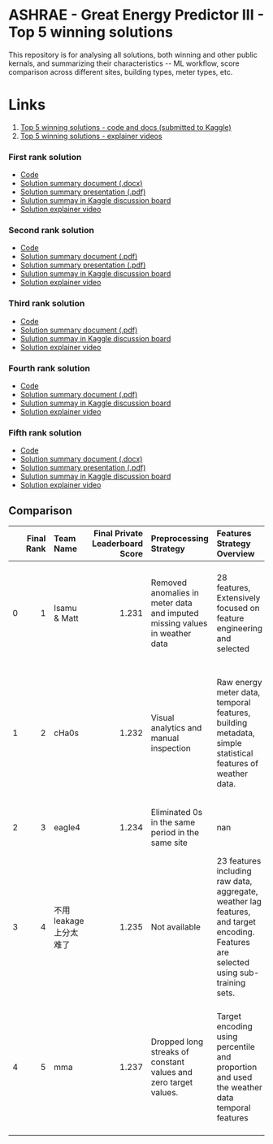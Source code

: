# ASHRAE - Great Energy Predictor III - Top 5 winning solutions

This repository is for analysing all solutions, both winning and other public kernals, and summarizing their characteristics -- ML workflow, score comparison across different sites, building types, meter types, etc.

# Links
1. [Top 5 winning solutions - code and docs (submitted to Kaggle)](https://www.dropbox.com/sh/73iryui7t0w74ik/AAAY-yF87A2zrLdqHv11vFlsa?dl=0)
2. [Top 5 winning solutions - explainer videos](https://www.dropbox.com/sh/tmnhkmy33vs3uya/AACVU-CcwyqGwApEvhNmSH4Qa?dl=0)

### First rank solution
 - [Code](../blob/master/solutions/rank-1/)
 - [Solution summary document (.docx)]()
 - [Solution summary presentation (.pdf)]()
 - [Sulution summay in Kaggle discussion board](https://www.kaggle.com/c/ashrae-energy-prediction/discussion/124709)
 - [Solution explainer video]()
 
### Second rank solution
 - [Code](../blob/master/solutions/rank-2/)
 - [Solution summary document (.pdf)](../blob/master/solutions/rank-2/ASHRAE%20-%20Great%20Energy%20Predictor%20III%20solution.pdf)
 - [Solution summary presentation (.pdf)]()
 - [Sulution summay in Kaggle discussion board](https://www.kaggle.com/c/ashrae-energy-prediction/discussion/123481)
 - [Solution explainer video]()
 
### Third rank solution
 - [Code](../blob/master/solutions/rank-3/)
 - [Solution summary document (.pdf)](../blob/master/solutions/rank-3/model_summary.pdf)
 - [Sulution summay in Kaggle discussion board](https://www.kaggle.com/c/ashrae-energy-prediction/discussion/124984)
 - [Solution explainer video]()
 
### Fourth rank solution
 - [Code](../blob/master/solutions/rank-4/)
 - [Solution summary document (.pdf)](../blob/master/solutions/rank-4/MODEL%20SUMMARY.docx)
 - [Sulution summay in Kaggle discussion board](https://www.kaggle.com/c/ashrae-energy-prediction/discussion/124788)
 - [Solution explainer video]()

### Fifth rank solution
 - [Code](../blob/master/solutions/rank-5/)
 - [Solution summary document (.docx)](../blob/master/solutions/rank-5/ModelSummary.docx)
 - [Solution summary presentation (.pdf)](../blob/master/solutions/rank-5/ASHRAE_fifth_place_solution.pdf)
 - [Sulution summay in Kaggle discussion board](https://www.kaggle.com/c/ashrae-energy-prediction/discussion/127086)
 - [Solution explainer video]()

## Comparison
|    |   Final Rank | Team Name             |   Final Private Leaderboard Score | Preprocessing Strategy                                                     | Features Strategy Overview                                                                                                           | Modeling Strategy Overview                                                                                          | Post-Processing strategy                                               |
|---:|-------------:|:----------------------|----------------------------------:|:---------------------------------------------------------------------------|:-------------------------------------------------------------------------------------------------------------------------------------|:--------------------------------------------------------------------------------------------------------------------|:-----------------------------------------------------------------------|
|  0 |            1 | Isamu & Matt          |                             1.231 | Removed anomalies in meter data and imputed missing values in weather data | 28 features, Extensively focused on feature engineering and selected                                                                 | LightGBM, CatBoost, and MLP models trained on different subsets of the training and public data                     | Ensembled the model predictions using weighted generalized mean.       |
|  1 |            2 | cHa0s                 |                             1.232 | Visual analytics and manual inspection                                     | Raw energy meter data, temporal features,  building metadata, simple statistical features of weather data.                           | XGBoost, LightGBM, Catboost, and Feed-forward Neural Network models trained on different subset of the training set | Weighted mean. (different weights were used for different meter types) |
|  2 |            3 | eagle4                |                             1.234 | Eliminated 0s in the same period in the same site                          | nan                                                                                                                                  | Keras CNN, LightGBM and Catboost                                                                                    | nan                                                                    |
|  3 |            4 | 不用leakage上分太难了 |                             1.235 | Not available                                                              | 23 features including raw data, aggregate, weather lag features, and target encoding. Features are selected using sub-training sets. | XGBoost (2-fold, 5-fold) and Light GBM (3-fold)                                                                     | Ensembled three models. Weights were determined using the leaked data. |
|  4 |            5 | mma                   |                             1.237 | Dropped long streaks of constant values and zero target values.            | Target encoding using percentile and proportion and used the weather data temporal features                                          | LightGBM in two steps -- identify model parameters on a subset and then train on the whole set for each building.   | Weighted average.                                                      |
